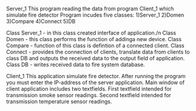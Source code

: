 Server_1 
This program reading the data from program Client_1 which simulate fire detector
Program incudes five classes:
1)Server_1
2)Domen
3)Compare
4)Connect
5)DB

Class Server_1 - in this class created interface of application./n
Class Domen - this class performs the function of addinga new device.
Class Compare - function of this class is defintion of a connected client.
Class Connect - provides the connection of clients, translate data from clients to class DB and outputs the received data to the output field of application. 
Class DB - writes received data to fire system database.

Client_1
This application simulate fire detector. After running the program you must enter the IP-address of the server application.
Main window of client application includes two textfields. 
First textfield intended for transmission smoke sensor readings.
Second textfield intended for transmission temperature sensor readings.
